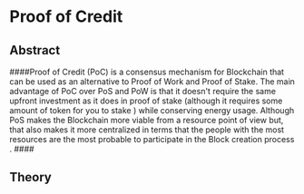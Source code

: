 #                                                                Proof of Credit 

## Abstract

####Proof of Credit (PoC) is a consensus mechanism for Blockchain that can be used as an alternative to Proof of Work and Proof of Stake. The main advantage of PoC over PoS and  PoW is that it doesn't require the same upfront investment as it does in proof of stake (although it requires some amount of token for you to stake ) while conserving energy usage. Although PoS makes the Blockchain more viable from a resource point of view but, that also makes it more centralized in terms that the people with the most resources are the most probable to participate in the Block creation process . ####

## Theory 

